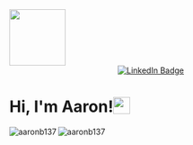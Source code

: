 <div id="header" align="center" style="display: flex; flex-direction: row;">
  <img src="https://miro.medium.com/v2/resize:fit:1000/0*YISbBYJg5hkJGcQd.png" width="100"/>
</div>
<div align="center">
   <a href="https://www.linkedin.com/in/aaron-bartee/">
    <img src="https://img.shields.io/badge/-aaronbartee-blue?style=flat-square&logo=Linkedin&logoColor=white&link=https://www.linkedin.com/in/aaron-bartee/" alt="LinkedIn Badge"/>
  </a>
</div>
<h1 align="center" style="display: flex; flex-direction: row;">
  Hi, I'm Aaron!
  <img src="https://media.giphy.com/media/hvRJCLFzcasrR4ia7z/giphy.gif" width="30px"/>
</h1>

</div>
<div style="display: flex; flex-direction: row;">
  <img align="left" src="https://github-readme-stats.vercel.app/api/top-langs?username=aaronb137&show_icons=true&locale=en&layout=donut&theme=tokyonight&hide=Jupyter%20Notebook" alt="aaronb137"/>
  <img align="center" src="https://github-readme-stats.vercel.app/api?username=aaronb137&show_icons=true&locale=en&theme=tokyonight" alt="aaronb137"/>
</div>


<!--
**aaronb137/aaronb137** is a ✨ _special_ ✨ repository because its `README.md` (this file) appears on your GitHub profile.

Here are some ideas to get you started:

- 🔭 I’m currently working on ...
- 🌱 I’m currently learning ...
- 👯 I’m looking to collaborate on ...
- 🤔 I’m looking for help with ...
- 💬 Ask me about ...
- 📫 How to reach me: ...
- 😄 Pronouns: ...
- ⚡ Fun fact: ...
-->
